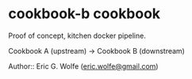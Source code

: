 # cookbook-b cookbook

Proof of concept, kitchen docker pipeline.

Cookbook A (upstream) -> Cookbook B (downstream)

Author:: Eric G. Wolfe (<eric.wolfe@gmail.com>)
